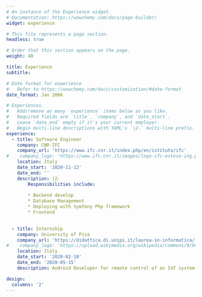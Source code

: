 ```yaml
---
# An instance of the Experience widget.
# Documentation: https://wowchemy.com/docs/page-builder/
widget: experience

# This file represents a page section.
headless: true

# Order that this section appears on the page.
weight: 40

title: Experience
subtitle:

# Date format for experience
#   Refer to https://wowchemy.com/docs/customization/#date-format
date_format: Jan 2006

# Experiences.
#   Add/remove as many `experience` items below as you like.
#   Required fields are `title`, `company`, and `date_start`.
#   Leave `date_end` empty if it's your current employer.
#   Begin multi-line descriptions with YAML's `|2-` multi-line prefix.
experience:
  - title: Software Engineer
    company: CNR-IFC
    company_url: 'https://www.ifc.cnr.it/index.php/en/istituto/ifc'
#    company_logo: 'https://www.ifc.cnr.it/images/logo-ifc-esteso-ing.png'
    location: Italy
    date_start: '2020-11-12'
    date_end: ''
    description: |2-
        Responsibilities include:
        
        * Backend develop
        * Database Management
        * Deploying with Symfony Php framework
        * Frontend

        
  - title: Internship 
    company: University of Pisa
    company_url: 'https://didattica.di.unipi.it/laurea-in-informatica/'
#    company_logo: 'https://upload.wikimedia.org/wikipedia/commons/9/94/Unipi_logo.jpg'
    location: Italy
    date_start: '2020-02-10'
    date_end: '2020-05-15'
    description: Android Developer for remote control of an IoT system

design:
  columns: '2'
---
```

